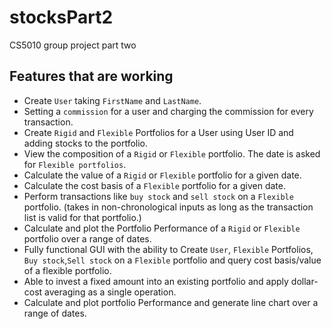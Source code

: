 # stocksPart2

CS5010 group project part two

## Features that are working
* Create `User` taking `FirstName` and `LastName`.
* Setting a `commission` for a user and charging the commission for every transaction.
* Create `Rigid` and `Flexible` Portfolios for a User using User ID and adding stocks to the portfolio.
* View the composition of a `Rigid` or `Flexible` portfolio. The date is asked for `Flexible portfolios`.
* Calculate the value of a `Rigid` or `Flexible` portfolio for a given date.
* Calculate the cost basis of a `Flexible` portfolio for a given date.
* Perform transactions like `buy stock` and `sell stock` on a `Flexible` portfolio. 
(takes in non-chronological inputs as long as the transaction list is valid for that portfolio.)
* Calculate and plot the Portfolio Performance of a `Rigid` or `Flexible` portfolio over a range of dates.
* Fully functional GUI with the ability to Create `User`, `Flexible` Portfolios, `Buy stock`,`Sell stock` on a `Flexible` portfolio and query cost basis/value of a flexible portfolio.
* Able to invest a fixed amount into an existing portfolio and apply dollar-cost averaging as a single operation.
* Calculate and plot portfolio Performance and generate line chart over a range of dates.


